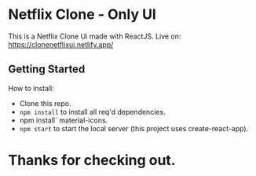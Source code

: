 # Netflix Clone - Only UI 
This is a Netflix Clone Ui made with ReactJS.
Live on: https://clonenetflixui.netlify.app/

## Getting Started

How to install:
- Clone this repo.
- `npm install` to install all req'd dependencies.
- npm install` material-icons.
-  `npm start` to start the local server (this project uses create-react-app).

# Thanks for checking out.
